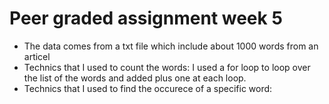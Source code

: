 # Peer graded assignment week 5

* The data comes from a txt file which include about 1000 words from an articel
* Technics that I used to count the words:
I used a for loop to loop over the list of the words and added plus one at each loop.
* Technics that I used to find the occurece of a specific word:
